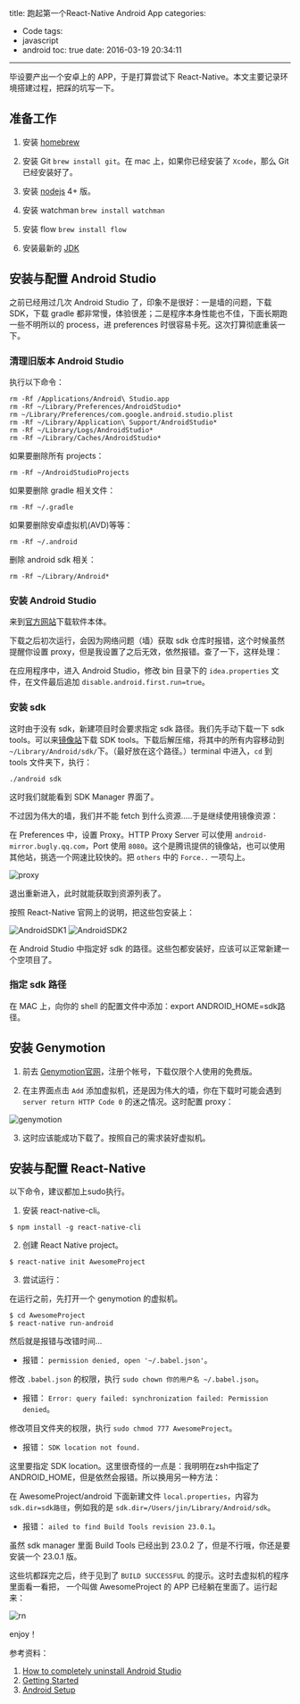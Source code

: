 title: 跑起第一个React-Native Android App
categories:
  - Code
tags:
  - javascript
  - android
toc: true
date: 2016-03-19 20:34:11
---

毕设要产出一个安卓上的 APP，于是打算尝试下 React-Native。本文主要记录环境搭建过程，把踩的坑写一下。

<!-- more -->

## 准备工作

1. 安装 [homebrew](http://brew.sh/)

2. 安装 Git `brew install git`。在 mac 上，如果你已经安装了 `Xcode`，那么 Git 已经安装好了。

3. 安装 [nodejs](https://nodejs.org/) 4+ 版。 

4. 安装 watchman `brew install watchman`

5. 安装 flow `brew install flow`

6. 安装最新的 [JDK](http://www.oracle.com/technetwork/java/javase/downloads/jdk8-downloads-2133151.html)

## 安装与配置 Android Studio

之前已经用过几次 Android Studio 了，印象不是很好：一是墙的问题，下载 SDK，下载 gradle 都非常慢，体验很差；二是程序本身性能也不佳，下面长期跑一些不明所以的 process，进 preferences 时很容易卡死。这次打算彻底重装一下。

### 清理旧版本 Android Studio

执行以下命令：

```
rm -Rf /Applications/Android\ Studio.app
rm -Rf ~/Library/Preferences/AndroidStudio*
rm ~/Library/Preferences/com.google.android.studio.plist
rm -Rf ~/Library/Application\ Support/AndroidStudio*
rm -Rf ~/Library/Logs/AndroidStudio*
rm -Rf ~/Library/Caches/AndroidStudio*
```

如果要删除所有 projects：

```
rm -Rf ~/AndroidStudioProjects
```

如果要删除 gradle 相关文件：

```
rm -Rf ~/.gradle
```

如果要删除安卓虚拟机(AVD)等等：

```
rm -Rf ~/.android
```

删除 android sdk 相关：

```
rm -Rf ~/Library/Android*
```

### 安装 Android Studio

来到[官方网站](http://developer.android.com/sdk/index.html)下载软件本体。

下载之后初次运行，会因为网络问题（墙）获取 sdk 仓库时报错，这个时候虽然提醒你设置 proxy，但是我设置了之后无效，依然报错。查了一下，这样处理：

在应用程序中，进入 Android Studio，修改 bin 目录下的 `idea.properties` 文件，在文件最后追加 `disable.android.first.run=true`。

### 安装 sdk

这时由于没有 sdk，新建项目时会要求指定 sdk 路径。我们先手动下载一下 sdk tools。可以来[镜像站](http://www.androiddevtools.cn/)下载 SDK tools。下载后解压缩，将其中的所有内容移动到`~/Library/Android/sdk/`下。（最好放在这个路径。）terminal 中进入，`cd` 到 tools 文件夹下，执行：

```
./android sdk
```

这时我们就能看到 SDK Manager 界面了。

不过因为伟大的墙，我们并不能 fetch 到什么资源.....于是继续使用镜像资源：

在 Preferences 中，设置 Proxy。HTTP Proxy Server 可以使用 `android-mirror.bugly.qq.com`，Port 使用 `8080`。这个是腾讯提供的镜像站，也可以使用其他站，挑选一个网速比较快的。把 `others` 中的 `Force..` 一项勾上。

![proxy](/imgs/blog/2016-3-19-1.png)

退出重新进入，此时就能获取到资源列表了。

按照 React-Native 官网上的说明，把这些包安装上：

![AndroidSDK1](https://facebook.github.io/react-native/img/AndroidSDK1.png)
![AndroidSDK2](https://facebook.github.io/react-native/img/AndroidSDK2.png)

在 Android Studio 中指定好 sdk 的路径。这些包都安装好，应该可以正常新建一个空项目了。

### 指定 sdk 路径

在 MAC 上，向你的 shell 的配置文件中添加：export ANDROID_HOME=sdk路径。

## 安装 Genymotion

1. 前去 [Genymotion官网](https://www.genymotion.com/)，注册个帐号，下载仅限个人使用的免费版。

2. 在主界面点击 `Add` 添加虚拟机，还是因为伟大的墙，你在下载时可能会遇到 `server return HTTP Code 0` 的迷之情况。这时配置 proxy：

 ![genymotion](/imgs/blog/2016-3-19-2.png)

3. 这时应该能成功下载了。按照自己的需求装好虚拟机。

## 安装与配置 React-Native

以下命令，建议都加上sudo执行。

1. 安装 react-native-cli。

 ```
 $ npm install -g react-native-cli
 ```

2. 创建 React Native project。

 ```
 $ react-native init AwesomeProject
 ```

3. 尝试运行：

 在运行之前，先打开一个 genymotion 的虚拟机。

 ```
 $ cd AwesomeProject
 $ react-native run-android
 ```

然后就是报错与改错时间...

- 报错： `permission denied, open '~/.babel.json'`。

修改 `.babel.json` 的权限，执行 `sudo chown 你的用户名 ~/.babel.json`。

- 报错： `Error: query failed: synchronization failed: Permission denied`。

修改项目文件夹的权限，执行 `sudo chmod 777 AwesomeProject`。

- 报错： `SDK location not found.`

这里要指定 SDK location。这里很奇怪的一点是：我明明在zsh中指定了 ANDROID_HOME，但是依然会报错。所以换用另一种方法：

在 AwesomeProject/android 下面新建文件 `local.properties`，内容为 `sdk.dir=sdk路径`，例如我的是 `sdk.dir=/Users/jin/Library/Android/sdk`。

- 报错： `ailed to find Build Tools revision 23.0.1`。

虽然 sdk manager 里面 Build Tools 已经出到 23.0.2 了，但是不行哦，你还是要安装一个 23.0.1 版。

这些坑都踩完之后，终于见到了 `BUILD SUCCESSFUL` 的提示。这时去虚拟机的程序里面看一看把， 一个叫做 AwesomeProject 的 APP 已经躺在里面了。运行起来：

![rn](/imgs/blog/2016-3-19-3.png)

enjoy！

参考资料：

1. [How to completely uninstall Android Studio](http://stackoverflow.com/questions/17625622/how-to-completely-uninstall-android-studio)
2. [Getting Started](https://facebook.github.io/react-native/docs/getting-started.html#content)
3. [Android Setup](https://facebook.github.io/react-native/docs/android-setup.html)
